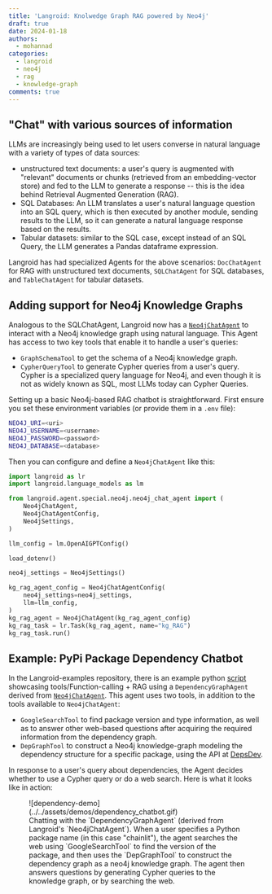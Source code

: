 ```yaml
---
title: 'Langroid: Knolwedge Graph RAG powered by Neo4j'
draft: true
date: 2024-01-18
authors: 
  - mohannad
categories:
  - langroid
  - neo4j
  - rag
  - knowledge-graph
comments: true
---
```


## "Chat" with various sources of information
LLMs are increasingly being used to let users converse in natural language with 
a variety of types of data sources:

- unstructured text documents: a user's query is augmented with "relevant" documents or chunks
  (retrieved from an embedding-vector store) and fed to the LLM to generate a response -- 
  this is the idea behind Retrieval Augmented Generation (RAG).
- SQL Databases: An LLM translates a user's natural language question into an SQL query,
  which is then executed by another module, sending results to the LLM, so it can generate
  a natural language response based on the results.
- Tabular datasets: similar to the SQL case, except instead of an SQL Query, the LLM generates 
  a Pandas dataframe expression.

Langroid has had specialized Agents for the above scenarios: `DocChatAgent` for RAG with unstructured
text documents, `SQLChatAgent` for SQL databases, and `TableChatAgent` for tabular datasets.

## Adding support for Neo4j Knowledge Graphs

Analogous to the SQLChatAgent, Langroid now has a 
[`Neo4jChatAgent`](https://github.com/langroid/langroid/blob/main/langroid/agent/special/neo4j/neo4j_chat_agent.py) 
to interact with a Neo4j knowledge graph using natural language.
This Agent has access to two key tools that enable it to handle a user's queries:

- `GraphSchemaTool` to get the schema of a Neo4j knowledge graph.
- `CypherQueryTool` to generate Cypher queries from a user's query.
Cypher is a specialized query language for Neo4j, and even though it is not as widely known as SQL,
most LLMs today can Cypher Queries.

Setting up a basic Neo4j-based RAG chatbot is straightforward. First ensure 
you set these environment variables (or provide them in a `.env` file):
```bash
NEO4J_URI=<uri>
NEO4J_USERNAME=<username>
NEO4J_PASSWORD=<password>
NEO4J_DATABASE=<database>
```

Then you can configure and define a `Neo4jChatAgent` like this:
```python
import langroid as lr
import langroid.language_models as lm

from langroid.agent.special.neo4j.neo4j_chat_agent import (
    Neo4jChatAgent,
    Neo4jChatAgentConfig,
    Neo4jSettings,
)

llm_config = lm.OpenAIGPTConfig()

load_dotenv()

neo4j_settings = Neo4jSettings()

kg_rag_agent_config = Neo4jChatAgentConfig(
    neo4j_settings=neo4j_settings,
    llm=llm_config, 
)
kg_rag_agent = Neo4jChatAgent(kg_rag_agent_config)
kg_rag_task = lr.Task(kg_rag_agent, name="kg_RAG")
kg_rag_task.run()
```


## Example: PyPi Package Dependency Chatbot

In the Langroid-examples repository, there is an example python 
[script](https://github.com/langroid/langroid-examples/blob/main/examples/kg-chat/)
showcasing tools/Function-calling + RAG using a `DependencyGraphAgent` derived from [`Neo4jChatAgent`](https://github.com/langroid/langroid/blob/main/langroid/agent/special/neo4j/neo4j_chat_agent.py).
This agent uses two tools, in addition to the tools available to `Neo4jChatAgent`:

- `GoogleSearchTool` to find package version and type information, as well as to answer 
 other web-based questions after acquiring the required information from the dependency graph.
- `DepGraphTool` to construct a Neo4j knowledge-graph modeling the dependency structure
   for a specific package, using the API at [DepsDev](https://deps.dev/).

In response to a user's query about dependencies, the Agent decides whether to use a Cypher query
or do a web search. Here is what it looks like in action:

<figure markdown>
  ![dependency-demo](../../assets/demos/dependency_chatbot.gif)
  <figcaption>
Chatting with the `DependencyGraphAgent` (derived from Langroid's `Neo4jChatAgent`).
When a user specifies a Python package name (in this case "chainlit"), the agent searches the web using
`GoogleSearchTool` to find the version of the package, and then uses the `DepGraphTool`
to construct the dependency graph as a neo4j knowledge graph. The agent then answers
questions by generating Cypher queries to the knowledge graph, or by searching the web.
  </figcaption>
</figure>


